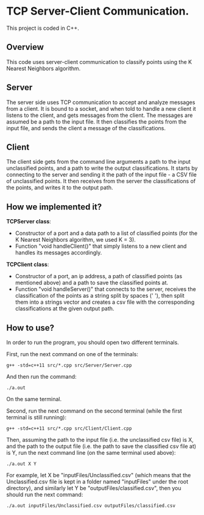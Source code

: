 # TCP Server-Client Communication.
This project is coded in C++.

## Overview
This code uses server-client communication to classify points using the K Nearest Neighbors algorithm.

## Server
The server side uses TCP communication to accept and analyze messages from a client.
It is bound to a socket, and when told to handle a new client it listens to the client,
and gets messages from the client. The messages are assumed be a path to the input file.
It then classifies the points from the input file, and sends the client a message of the classifications.

## Client
The client side gets from the command line arguments a path to the input unclassified points, and a path to write the output classifications.
It starts by connecting to the server and sending it the path of the input file - a CSV file of unclassified points.
It then receives from the server the classifications of the points, and writes it to the output path.

## How we implemented it?
**TCPServer class**:
- Constructor of a port and a data path to a list of classified points (for the K Nearest Neighbors algorithm, we used K = 3).
- Function "void handleClient()" that simply listens to a new client and handles its messages accordingly.

**TCPClient class**:
- Constructor of a port, an ip address, a path of classified points (as mentioned above) and a path to save the classified points at.
- Function "void handleServer()" that connects to the server, receives the classification of the points as a string split by spaces (' '), then split them into a strings vector and creates a csv file with the corresponding classifications at the given output path.

## How to use?
In order to run the program, you should open two different terminals.

First, run the next command on one of the terminals:

```
g++ -std=c++11 src/*.cpp src/Server/Server.cpp
```

And then run the command: 

```
./a.out
```

On the same terminal.

Second, run the next command on the second terminal (while the first terminal is still running):

```
g++ -std=c++11 src/*.cpp src/Client/Client.cpp
```

Then, assuming the path to the input file (i.e. the unclassified csv file) is X, and the path to the output file (i.e. the path to save the classified csv file at) is Y, run the next command line (on the same terminal used above):

```
./a.out X Y
```

For example, let X be "inputFiles/Unclassified.csv" (which means that the Unclassified.csv file is kept in a folder named "inputFiles" under the root directory), and similarly let Y be "outputFiles/classified.csv", then you should run the next command:

```
./a.out inputFiles/Unclassified.csv outputFiles/classified.csv
```
